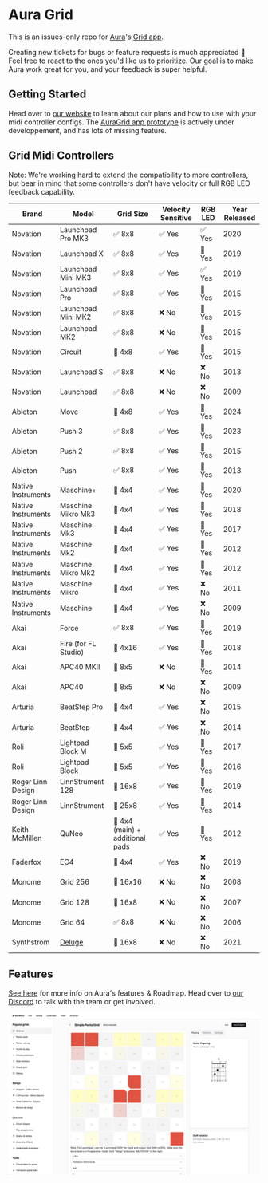 # Aura Grid

 
This is an issues-only repo for [Aura](https://aura.town)'s [Grid app](https://app.aura.town).

Creating new tickets for bugs or feature requests is much appreciated 🙂 Feel free to react to the ones you'd like us to prioritize. Our goal is to make Aura work great for you, and your feedback is super helpful.

## Getting Started

Head over to [our website](https://aura.town) to learn about our plans and how to use with your midi controller configs. The [AuraGrid app prototype](https://app.aura.town) is actively under developpement, and has lots of missing feature. 


## Grid Midi Controllers

Note: We're working hard to extend the compatibility to more controllers, but bear in mind that some controllers don't have velocity or full RGB LED feedback capability.


| Brand | Model | Grid Size | Velocity Sensitive | RGB LED | Year Released |
|-------|-------|-----------|---------------------|---------|---------------|
| Novation | Launchpad Pro MK3 | ✅ 8x8 | ✅ Yes | ✅ Yes | 2020 |
| Novation | Launchpad X | ✅ 8x8 | ✅ Yes | 🧪 Yes | 2019 |
| Novation | Launchpad Mini MK3 | ✅ 8x8 | ✅ Yes | ✅ Yes | 2019 |
| Novation | Launchpad Pro | ✅ 8x8 | ✅ Yes | 🧪 Yes | 2015 |
| Novation | Launchpad Mini MK2 | ✅ 8x8 | ❌ No | 🚧 Yes | 2015 |
| Novation | Launchpad MK2 | ✅ 8x8 | ❌ No | 🚧 Yes | 2015 |
| Novation | Circuit | 🚧 4x8 | ✅ Yes | 🚧 Yes | 2015 |
| Novation | Launchpad S | ✅ 8x8 | ❌ No | ❌ No | 2013 |
| Novation | Launchpad | ✅ 8x8 | ❌ No | ❌ No | 2009 |
| Ableton | Move | 🚧 4x8 | ✅ Yes | 🚧 Yes | 2024 |
| Ableton | Push 3 | ✅ 8x8 | ✅ Yes | 🚧 Yes | 2023 |
| Ableton | Push 2 | ✅ 8x8 | ✅ Yes | 🚧 Yes | 2015 |
| Ableton | Push | ✅ 8x8 | ✅ Yes | 🚧 Yes | 2013 |
| Native Instruments | Maschine+ | 🚧 4x4 | ✅ Yes | 🚧 Yes | 2020 |
| Native Instruments | Maschine Mikro Mk3 | 🚧 4x4 | ✅ Yes | 🚧 Yes | 2018 |
| Native Instruments | Maschine Mk3 | 🚧 4x4 | ✅ Yes | 🚧 Yes | 2017 |
| Native Instruments | Maschine Mk2 | 🚧 4x4 | ✅ Yes | 🚧 Yes | 2012 |
| Native Instruments | Maschine Mikro Mk2 | 🚧 4x4 | ✅ Yes | 🚧 Yes | 2012 |
| Native Instruments | Maschine Mikro | 🚧 4x4 | ✅ Yes | ❌ No | 2011 |
| Native Instruments | Maschine | 🚧 4x4 | ✅ Yes | ❌ No | 2009 |
| Akai | Force | ✅ 8x8 | ✅ Yes | 🚧 Yes | 2019 |
| Akai | Fire (for FL Studio) | 🚧 4x16 | ✅ Yes | 🚧 Yes | 2018 |
| Akai | APC40 MKII | 🚧 8x5 | ❌ No | 🚧 Yes | 2014 |
| Akai | APC40 | 🚧 8x5 | ❌ No | ❌ No | 2009 |
| Arturia | BeatStep Pro | 🚧 4x4 | ✅ Yes | ❌ No | 2015 |
| Arturia | BeatStep | 🚧 4x4 | ✅ Yes | ❌ No | 2014 |
| Roli | Lightpad Block M | 🚧 5x5 | ✅ Yes | 🚧 Yes | 2017 |
| Roli | Lightpad Block | 🚧 5x5 | ✅ Yes | 🚧 Yes | 2016 |
| Roger Linn Design | LinnStrument 128 | 🚧 16x8 | ✅ Yes | 🚧 Yes | 2019 |
| Roger Linn Design | LinnStrument | 🚧 25x8 | ✅ Yes | 🚧 Yes | 2014 |
| Keith McMillen | QuNeo | 🚧 4x4 (main) + additional pads | ✅ Yes | 🚧 Yes | 2012 |
| Faderfox | EC4 | 🚧 4x4 | ✅ Yes | ❌ No | 2019 |
| Monome | Grid 256 | 🚧 16x16 | ❌ No | ❌ No | 2008 |
| Monome | Grid 128 | 🚧 16x8 | ❌ No | ❌ No | 2007 |
| Monome | Grid 64 | ✅ 8x8 | ❌ No | ❌ No | 2006 |
| Synthstrom | [Deluge](https://synthstrom.com/product/deluge/) | 🚧 16x8 | ❌ No | ❌ No | 2021 |

## Features

[See here](https://aura.town) for more info on Aura's features & Roadmap.
Head over to  [ our Discord](https://discord.gg/kcrMkwxA9e) to talk with the team or get involved.



![aura grid midi interface audio tonnetz](./screen1.png)
